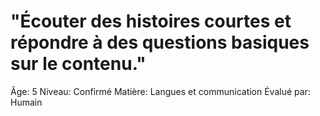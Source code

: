 # "Écouter des histoires courtes et répondre à des questions basiques sur le contenu."

Âge: 5
Niveau: Confirmé
Matière: Langues et communication
Évalué par: Humain